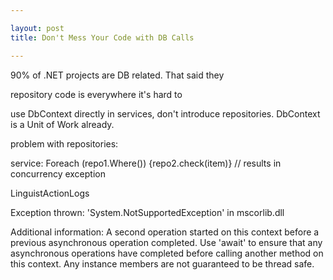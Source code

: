 ```yaml
---

layout: post
title: Don't Mess Your Code with DB Calls

---
```


90% of .NET projects are DB related. That said they 

repository code is everywhere
it's hard to 

use DbContext directly in services, don't introduce repositories. DbContext is a Unit of Work already. 

problem with repositories:

service: Foreach (repo1.Where()) {repo2.check(item)}  // results in concurrency exception

LinguistActionLogs

Exception thrown: 'System.NotSupportedException' in mscorlib.dll

Additional information: A second operation started on this context before a previous asynchronous operation completed. Use 'await' to ensure that any asynchronous operations have completed before calling another method on this context. Any instance members are not guaranteed to be thread safe.